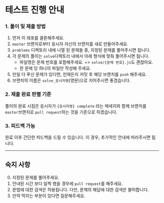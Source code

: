 # 테스트 진행 안내

### 1. 풀이 및 제출 방법

1. 먼저 이 레포를 클론해주세요.
1. `master` 브랜치로부터 응시자 자신의 브랜치를 새로 만들어주세요.
1. `problems` 디렉토리 내에 나열 된 문제들 중, 지정된 문제를 풀어주시면 됩니다.
1. 각 문제의 풀이는 `solve`디렉토리 내에서 아래 형식에 맞춰 풀어주시면 됩니다.
   - 파일명은 문제 번호를 포함해주세요. => `solve/{문제 번호}.js`도 괜찮아요.
   - 한 문제 당 하나의 파일만 작성해 주세요.
1. 만일 다 푸신 문제가 있다면, 언제든지 커밋 후 해당 브랜치를 `push` 해주세요.
1. 브랜치의 이름은 `solve_응시자명`(영문)으로 지어주시면 좋겠습니다.

### 2. 제출 완료 판별 기준

풀이의 완료 시점은 응시자가 `{응시자명} complete` 라는 메세지와 함께 브랜치를 `master`브랜치로 `pull request`하는 것을 기준으로 하겠습니다.

### 3. 피드백 가능

완료 이후 간단한 피드백을 드릴 수 있습니다. 이 경우, 추가적인 안내에 따라주시면 됩니다.

---

## 숙지 사항
0. 지정된 문제를 풀어주세요.
1. 안내된 시간 보다 일찍 했을 경우에 `pull request`를 해주세요.
2. 문법에 대한 검색은 허용됩니다. 다만, 문제의 해답에 대한 검색은 불허합니다.
3. 만약 막히는 부분이 있다면 질문해주세요.